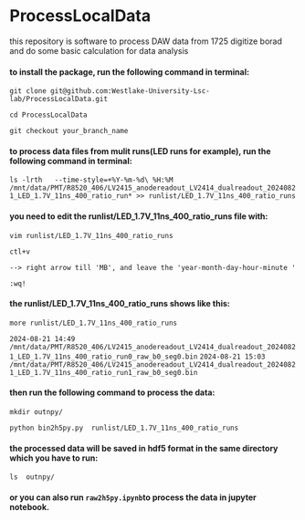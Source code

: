 # ProcessLocalData
this repository is software to process DAW data from 1725 digitize borad and do some basic calculation for data analysis

#### to install the package, run the following command in terminal:
``` git clone git@github.com:Westlake-University-Lsc-lab/ProcessLocalData.git ```

``` cd ProcessLocalData ```

``` git checkout your_branch_name ```

#### to process data files from mulit runs(LED runs for example), run the following command in terminal:
``` ls -lrth   --time-style=+%Y-%m-%d\ %H:%M  /mnt/data/PMT/R8520_406/LV2415_anodereadout_LV2414_dualreadout_20240821_LED_1.7V_11ns_400_ratio_run* >> runlist/LED_1.7V_11ns_400_ratio_runs ```

####  you need to edit the runlist/LED_1.7V_11ns_400_ratio_runs file with:
``` vim runlist/LED_1.7V_11ns_400_ratio_runs ```

``` ctl+v ```

``` --> right arrow till 'MB', and leave the 'year-month-day-hour-minute '  ```

``` :wq! ```

####  the runlist/LED_1.7V_11ns_400_ratio_runs shows like this:
``` more runlist/LED_1.7V_11ns_400_ratio_runs ```

`` 2024-08-21 14:49 /mnt/data/PMT/R8520_406/LV2415_anodereadout_LV2414_dualreadout_20240821_LED_1.7V_11ns_400_ratio_run0_raw_b0_seg0.bin ``
`` 2024-08-21 15:03 /mnt/data/PMT/R8520_406/LV2415_anodereadout_LV2414_dualreadout_20240821_LED_1.7V_11ns_400_ratio_run1_raw_b0_seg0.bin ``

#### then run the following command to process the data:
``` mkdir outnpy/ ```

``` python bin2h5py.py  runlist/LED_1.7V_11ns_400_ratio_runs  ```

#### the processed data will be saved in hdf5 format in the same directory which you have to run:
``` ls  outnpy/ ```
####  or you can also run ``` raw2h5py.ipynb ```to process the data in jupyter notebook.



